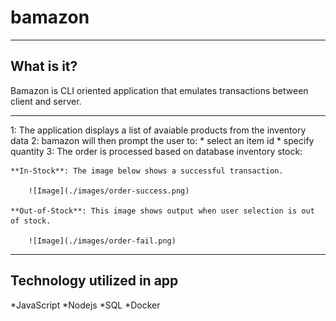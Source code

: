 # bamazon

- - -

## What is it?
Bamazon is CLI oriented application that emulates transactions between client and server. 

- - -

1: The application displays a list of avaiable products from the inventory data 
2: bamazon will then prompt the user to:
    * select an item id
    * specify quantity
3: The order is processed based on database inventory stock:

    **In-Stock**: The image below shows a successful transaction.

        ![Image](./images/order-success.png)

    **Out-of-Stock**: This image shows output when user selection is out of stock.

        ![Image](./images/order-fail.png)

- - -

## Technology utilized in app
*JavaScript
*Nodejs
*SQL
*Docker

